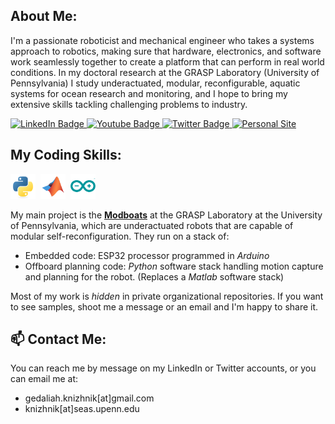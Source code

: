 <!--
**gedaliahknizhnik/gedaliahknizhnik** is a ✨ _special_ ✨ repository because its `README.md` (this file) appears on your GitHub profile.

Here are some ideas to get you started:

- 🔭 I’m currently working on ...
- 🌱 I’m currently learning ...
- 👯 I’m looking to collaborate on ...
- 🤔 I’m looking for help with ...
- 💬 Ask me about ...
- 📫 How to reach me: ...
- 😄 Pronouns: ...
- ⚡ Fun fact: ...
-->

## About Me:

I'm a passionate roboticist and mechanical engineer who takes a systems approach to robotics, making sure that hardware, electronics, and software work seamlessly together to create a platform that can perform in real world conditions. In my doctoral research at the GRASP Laboratory (University of Pennsylvania) I study underactuated, modular, reconfigurable, aquatic systems for ocean research and monitoring, and I hope to bring my extensive skills tackling challenging problems to industry.

<div id="badges">
  <a href="https://www.linkedin.com/in/gedaliahknizhnik/">
    <img src="https://img.shields.io/badge/LinkedIn-blue?style=for-the-badge&logo=linkedin&logoColor=white" alt="LinkedIn Badge"/>
  </a>
  <a href="https://www.youtube.com/watch?v=TtMEzn5ZqEM&list=PLWTjrSTcOyJe9oPj0zjHFfAE8DuJJByv1">
    <img src="https://img.shields.io/badge/YouTube-red?style=for-the-badge&logo=youtube&logoColor=white" alt="Youtube Badge"/>
  </a>
  <a href="https://twitter.com/GedaliahKnizhn1">
    <img src="https://img.shields.io/badge/Twitter-blue?style=for-the-badge&logo=twitter&logoColor=white" alt="Twitter Badge"/>
  </a>
  <a href="https://www.gedaliahknizhnik.com">
    <img src="https://img.shields.io/badge/Homepage-lightgrey?style=for-the-badge" alt="Personal Site"/>
  </a>
</div>

## My Coding Skills:

<div>
  <img src="https://github.com/devicons/devicon/blob/master/icons/python/python-original.svg" title="Python" alt="Python" width="40" height="40"/>&nbsp;
  <img src="https://github.com/devicons/devicon/blob/master/icons/matlab/matlab-original.svg" title="MATLAB" alt="MATLAB" width="40" height="40"/>&nbsp;
  <img src="https://github.com/devicons/devicon/blob/master/icons/arduino/arduino-original.svg" title="Arduino" alt="Arduino" width="40" height="40"/>&nbsp;
</div>

My main project is the [**Modboats**](www.modlabupenn.org/modboats) at the GRASP Laboratory at the University of Pennsylvania, which are underactuated robots that are capable of modular self-reconfiguration. They run on a stack of:
* Embedded code: ESP32 processor programmed in *Arduino*
* Offboard planning code: *Python* software stack handling motion capture and planning for the robot. (Replaces a *Matlab* software stack)

Most of my work is *hidden* in private organizational repositories. If you want to see samples, shoot me a message or an email and I'm happy to share it.


## 📫 Contact Me:

You can reach me by message on my LinkedIn or Twitter accounts, or you can email me at:

* gedaliah.knizhnik[at]gmail.com
* knizhnik[at]seas.upenn.edu
